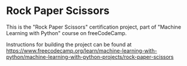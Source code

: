 # Rock Paper Scissors

This is the "Rock Paper Scissors" certification project, part of "Machine Learning with Python" course on freeCodeCamp.

Instructions for building the project can be found at https://www.freecodecamp.org/learn/machine-learning-with-python/machine-learning-with-python-projects/rock-paper-scissors
